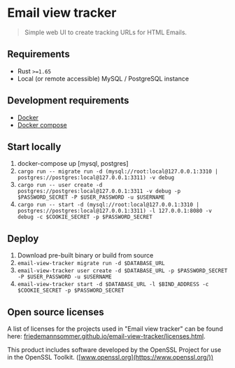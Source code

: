 # Email view tracker

> Simple web UI to create tracking URLs for HTML Emails.

## Requirements

* Rust `>=1.65`
* Local (or remote accessible) MySQL / PostgreSQL instance

## Development requirements

* [Docker](https://docs.docker.com/engine/install/)
* [Docker compose](https://docs.docker.com/compose/install/)

## Start locally

1. docker-compose up [mysql, postgres]
2. `cargo run -- migrate run -d (mysql://root:local@127.0.0.1:3310 | postgres://postgres:local@127.0.0.1:3311) -v debug`
3. `cargo run -- user create -d postgres://postgres:local@127.0.0.1:3311 -v debug -p $PASSWORD_SECRET -P $USER_PASSWORD -u $USERNAME`
4. `cargo run -- start -d (mysql://root:local@127.0.0.1:3310 | postgres://postgres:local@127.0.0.1:3311) -l 127.0.0.1:8080 -v debug -c $COOKIE_SECRET -p $PASSWORD_SECRET`

## Deploy

1. Download pre-built binary or build from source
2. `email-view-tracker migrate run -d $DATABASE_URL`
3. `email-view-tracker user create -d $DATABASE_URL -p $PASSWORD_SECRET -P $USER_PASSWORD -u $USERNAME`
4. `email-view-tracker start -d $DATABASE_URL -l $BIND_ADDRESS -c $COOKIE_SECRET -p $PASSWORD_SECRET`

## Open source licenses

A list of licenses for the projects used in "Email view tracker" can be found
here: [friedemannsommer.github.io/email-view-tracker/licenses.html](https://friedemannsommer.github.io/email-view-tracker/licenses.html).

This product includes software developed by the OpenSSL Project for use in the OpenSSL
Toolkit. ([www.openssl.org](https://www.openssl.org/))
